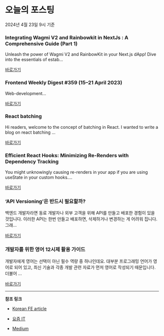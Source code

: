 # 오늘의 포스팅 
2024년 4월 23일 9시 기준 

### Integrating Wagmi V2 and Rainbowkit in NextJs : A Comprehensive Guide (Part 1) 

 Unleash the power of Wagmi V2 and RainbowKit in your Next.js dApp! Dive into the essentials of estab... 

 [바로가기](https://medium.com/m/signin?actionUrl=https%3A%2F%2Fmedium.com%2F_%2Fbookmark%2Fp%2F3fc271879075&operation=register&redirect=https%3A%2F%2Fmedium.com%2F%40danmugh%2Fintegrating-wagmi-v2-and-rainbowkit-in-nextjs-a-comprehensive-guide-part-1-3fc271879075&source=---------0-84----------nextjs------bookmark_preview----fd7724d5_9fc4_4c5e_a053_d5d802299f19-------) 

### Frontend Weekly Digest #359 (15–21 April 2023) 

 Web-development... 

 [바로가기](https://medium.com/m/signin?actionUrl=https%3A%2F%2Fmedium.com%2F_%2Fbookmark%2Fp%2F9a1d973d9089&operation=register&redirect=https%3A%2F%2Ffrontender-ua.medium.com%2Ffrontend-weekly-digest-359-15-21-april-2023-9a1d973d9089&source=---------0-84----------front_end_development------bookmark_preview----82708f46_604a_4d6d_8e11_78f872eefd2f-------) 

### React batching 

 Hi readers, welcome to the concept of batching in React. I wanted to write a blog on react batching ... 

 [바로가기](https://medium.com/m/signin?actionUrl=https%3A%2F%2Fmedium.com%2F_%2Fbookmark%2Fp%2F9ec2594fba32&operation=register&redirect=https%3A%2F%2Fmedium.com%2F%40edwinbbu%2Freact-batching-9ec2594fba32&source=---------0-84----------react------bookmark_preview----4f6ad070_be05_4005_9dab_e154aed14fd7-------) 

### Efficient React Hooks: Minimizing Re-Renders with Dependency Tracking 

 You might unknowingly causing re-renders in your app if you are using useState in your custom hooks.... 

 [바로가기](https://medium.com/m/signin?actionUrl=https%3A%2F%2Fmedium.com%2F_%2Fbookmark%2Fp%2F267578bf6818&operation=register&redirect=https%3A%2F%2Fmedium.com%2F%40web.hardikhere%2Fefficient-react-hooks-minimizing-re-renders-with-dependency-tracking-267578bf6818&source=---------0-84----------javascript------bookmark_preview----efb88e49_d370_4671_ab13_091a90ac5427-------) 

### ‘API Versioning’은 반드시 필요할까? 

 백엔드 개발자라면 동료 개발자나 외부 고객을 위해 API를 만들고 배포한 경험이 있을 것입니다. 이러한 API는 한번 만들고 배포하면, 삭제하거나 변경하는 게 어려워 집니다. 그래... 

 [바로가기](https://yozm.wishket.com/magazine/detail/2554/) 

### 개발자를 위한 영어 12시제 활용 가이드 

 개발자에게 영어는 선택이 아닌 필수 역량 중 하나인데요. 대부분 프로그래밍 언어가 영어로 되어 있고, 최신 기술과 각종 개발 관련 자료가 먼저 영어로 작성되기 때문입니다. 더불어 ... 

 [바로가기](https://yozm.wishket.com/magazine/detail/2548/) 

---

**참조 링크**

- [Korean FE article](https://kofearticle.substack.com) 

- [요즘 IT](https://yozm.wishket.com/magazine) 

- [Medium](https://medium.com) 

